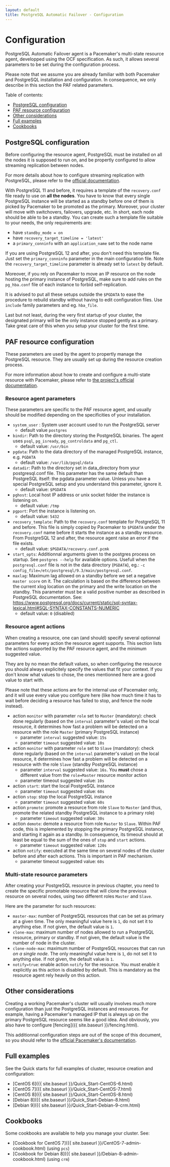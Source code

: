 ```yaml
---
layout: default
title: PostgreSQL Automatic Failover - Configuration
---
```


# Configuration

PostgreSQL Automatic Failover agent is a Pacemaker's multi-state resource
agent, developped using the OCF specification. As such, it allows several
parameters to be set during the configuration process.

Please note that we assume you are already familiar with both Pacemaker and
PostgreSQL installation and configuration. In consequence, we only describe in
this section the PAF related parameters.

Table of contents:

* [PostgreSQL configuration](#postgresql-configuration)
* [PAF resource configuration](#paf-resource-configuration)
* [Other considerations](#other-considerations)
* [Full examples](#full-examples)
* [Cookbooks](#cookbooks)

## PostgreSQL configuration

Before configuring the resource agent, PostgreSQL must be installed on all the
nodes it is supposed to run on, and be propertly configured to allow streaming
replication between nodes.

For more details about how to configure streaming replication with PostgreSQL,
please refer to the
[official documentation](http://www.postgresql.org/docs/current/static/index.html).

With PostgreSQL 11 and before, it requires a template of the `recovery.conf`
file ready to use on __all the nodes__. You have to know that every single
PostgreSQL instance will be started as a standby before one of them is picked
by Pacemaker to be promoted as the primary. Moreover, your cluster will move
with switchovers, failovers, upgrade, etc. In short, each node should be able
to be a standby. You can create such a template file suitable to your needs,
the only requirements are:

  * have `standby_mode = on`
  * have `recovery_target_timeline = 'latest'`
  * a `primary_conninfo` with an `application_name` set to the node name

If you are using PostgreSQL 12 and after, you don't need this template file. Just set the
`primary_conninfo` parameter in the main configuration file. Note the
`recovery_target_timeline` parameter is already set to `latest` by default.

Moreover, if you rely on Pacemaker to move an IP resource on the node hosting
the primary instance of PostgreSQL, make sure to add rules on the `pg_hba.conf`
file of each instance to forbid self-replication.

It is advised to put all these setups outside the `$PGDATA` to ease the procedure to
rebuild standby without having to edit configuration files. Use `include` family
parameters and eg. `hba_file`.

Last but not least, during the very first startup of your cluster, the
designated primary will be the only instance stopped gently as a primary. Take
great care of this when you setup your cluster for the first time.


## PAF resource configuration

These parameters are used by the agent to propertly manage the PostgreSQL
resource.
They are usually set up during the resource creation process.

For more information about how to create and configure a multi-state resource
with Pacemaker, please refer to
[the project's official documentation](http://clusterlabs.org/doc/).

### Resource agent parameters

These parameters are specific to the PAF resource agent, and usually should be
modified depending on the specificities of your installation.

  * `system_user` : System user account used to run the PostgreSQL server
    * default value `postgres`
  * `bindir`: Path to the directory storing the PostgreSQL binaries. The agent
    uses `psql`, `pg_isready`, `pg_controldata` and `pg_ctl`.
    * default value: `/usr/bin`
  * `pgdata`: Path to the data directory of the managed PostgreSQL instance,
    e.g. `PGDATA`
    * default value: `/var/lib/pgsql/data`
  * `datadir`: Path to the directory set in data_directory from your postgresql.conf file. This parameter
    has the same default than PostgreSQL itself: the pgdata parameter value. Unless you have a
    special PostgreSQL setup and you understand this parameter, ignore it.
    * default value: `$PGDATA`
  * `pghost`: Local host IP address or unix socket folder the instance is
    listening on.
    * default value: `/tmp`
  * `pgport`: Port the instance is listening on.
    * default value: `5432`
  * `recovery_template`: Path to the `recovery.conf` template for PostgreSQL 11 and
    before. This file is simply copied by Pacemaker to `$PGDATA` under the
    `recovery.conf` name before it starts the instance as a standby resource. From
    PostgreSQL 12 and after, the resource agent raise an error if the file exists.
    * default value: `$PGDATA/recovery.conf.pcmk`
  * `start_opts`: Additionnal arguments given to the postgres process on
    startup.
    See `postgres --help` for available options. Usefull when the
    `postgresql.conf` file is not in the data directory (`PGDATA`), eg.:
    `-c config_file=/etc/postgresql/9.3/main/postgresql.conf`.
  * `maxlag`: Maximum lag allowed on a standby before we set a negative `master
     score` on it. The calculation is based on the difference between the
     current xlog location on the primary and the write location on the standby.
     This parameter must be a valid positive number as described in PostgreSQL
     documentation. See:
     <https://www.postgresql.org/docs/current/static/sql-syntax-lexical.html#SQL-SYNTAX-CONSTANTS-NUMERIC>
    * default value: `0` (disabled)


### Resource agent actions

When creating a resource, one can (and should) specify several optionnal
parameters for every action the resource agent supports.
This section lists the actions supported by the PAF resource agent, and the
minimum suggested value.

They are by no mean the default values, so when configuring the resource you
should always explicitely specify the values that fit your context.
If you don't know what values to chose, the ones mentionned here are a good
value to start with.

Please note that these actions are for the internal use of Pacemaker only, and
it will use every value you configure here (like how much time it has to wait
before deciding a resource has failed to stop, and fence the node instead).

  * action `monitor` with parameter `role` set to `Master` (mandatory):
    check done regularly (based on the `interval` parameter's value) on the
    local resource, it determines how fast a problem will be detected on a
    resource with the role `Master` (primary PostgreSQL instance)
    * parameter `interval` suggested value: `15s`
    * parameter `timeout` suggested value: `10s`
  * action `monitor` with parameter `role` set to `Slave` (mandatory):
    check done regularly (based on the `interval` parameter's value) on the
    local resource, it determines how fast a problem will be detected on a
    resource with the role `Slave` (standby PostgreSQL instance)
    * parameter `interval` suggested value: `16s`. You __must__ chose a 
      different value from the `role=Master` resource monitor action
    * parameter timeout suggested value: `10s`
  * action `start`: start the local PostgreSQL instance
    * parameter `timeout` suggested value: `60s`
  * action `stop`: stop the local PostgreSQL instance
    * parameter `timeout` suggested value: `60s`
  * action `promote`: promote a resource from role `Slave` to `Master` (and
    thus, promote the related standby PostgreSQL instance to a primary role)
    * parameter `timeout` suggested value: `30s`
  * action `demote`: demote a resource from role `Master` to `Slave`. Within
    PAF code, this is implemented by stopping the primary PostgreSQL instance,
    and starting it again as a standby. In consequence, its timeout should at
    least be equal to the sum of the ones of `stop` and `start` actions.
    * parameter `timeout` suggested value: `120s`
  * action `notify`: executed at the same time on several nodes of the cluster
    before and after each actions. This is important in PAF mechanism.
    * parameter timeout suggested value: `60s`

### Multi-state resource parameters

After creating your PostgreSQL resource in previous chapter, you need to
create the specific promotable resource that will clone the previous resource
on several nodes, using two different roles `Master` and `Slave`.

Here are the parameter for such resources:

  * `master-max`: number of PostgreSQL resources that can be set as primary at
    a given time. The only meaningful value here is `1`, do not set it to
    anything else. If not given, the default value is `1`.
  * `clone-max`: maximum number of nodes allowed to run a PostgreSQL resource,
    primary or standby. If not given, the default value is the number of node in
    the cluster.
  * `clone-node-max`: maximum number of PostgreSQL resources that can run _on a
    single node_. The only meaningful value here is `1`, do not set it to
    anything else. If not given, the default value is `1`.
  * `notify=true`: enable action `notify` for the resource. You must enable it
    explicitly as this action is disabled by default. This is mandatory
    as the resource agent rely heavily on this action.


## Other considerations

Creating a working Pacemaker's cluster will usually involves much more
configuration than just the PostgreSQL instances and resources.
For example, having a Pacemaker's managed IP that is always up on the primary
PostgreSQL resource seems like a good idea. And obviously, you also have to
configure [fencing]({{ site.baseurl }}/fencing.html).

This additionnal configuration steps are out of the scope of this document, so
you should refer to the
[official Pacemaker's documentation](http://clusterlabs.org/doc/).


## Full examples

See the Quick starts for full examples of cluster, resource creation and
configuration:

* [CentOS 6]({{ site.baseurl }}/Quick_Start-CentOS-6.html)
* [CentOS 7]({{ site.baseurl }}/Quick_Start-CentOS-7.html)
* [CentOS 8]({{ site.baseurl }}/Quick_Start-CentOS-8.html)
* [Debian 8]({{ site.baseurl }}/Quick_Start-Debian-8.html)
* [Debian 9]({{ site.baseurl }}/Quick_Start-Debian-9-crm.html)

## Cookbooks

Some cookbooks are available to help you manage your cluster. See:

* [Cookbook for CentOS 7]({{ site.baseurl }}/CentOS-7-admin-cookbook.html) (using `pcs`)
* [Cookbook for Debian 8]({{ site.baseurl }}/Debian-8-admin-cookbook.html) (using `crm`)

